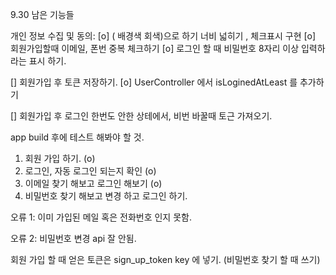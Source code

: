 9.30 
남은 기능들

개인 정보 수집 및 동의: 
[o] ( 배경색 회색)으로 하기 너비 넓히기 , 체크표시 구현
[o] 회원가입할때 
이메일, 폰번 중복 체크하기 
[o] 로그인 할 때 비밀번호 8자리 이상 입력하라는  표시 하기. 

[] 회원가입 후 토큰 저장하기.
[o] UserController 에서 isLoginedAtLeast 를 추가하기 

[] 회원가입 후 로그인 한번도 안한 상테에서, 
비번 바꿀때 토근 가져오기. 

app build 후에 테스트 해봐야 할 것. 

1. 회원 가입 하기. (o)
2. 로그인, 자동 로그인 되는지 확인 (o)
3. 이메일 찾기 해보고 로그인 해보기  (o)
4. 비밀번호 찾기 해보고 변경 하고 로그인 하기. 

오류 1: 
이미 가입된 메일 혹은 전화번호 인지 못함.

오류 2:  비밀번호 변경 api 잘 안됨.

회원 가입 할 때 얻은 토큰은 sign_up_token key 에 넣기. 
(비밀번호 찾기 할 때 쓰기)